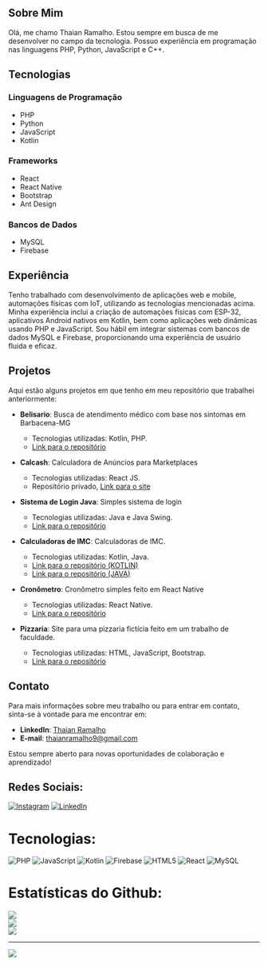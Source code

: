 ## Sobre Mim
Olá, me chamo Thaian Ramalho. Estou sempre em busca de me desenvolver no campo da tecnologia. Possuo experiência em programação nas linguagens PHP, Python, JavaScript e C++.
## Tecnologias

### Linguagens de Programação
- PHP
- Python
- JavaScript
- Kotlin

### Frameworks
- React
- React Native
- Bootstrap
- Ant Design

### Bancos de Dados
- MySQL
- Firebase

## Experiência
Tenho trabalhado com desenvolvimento de aplicações web e mobile, automações físicas com IoT, utilizando as tecnologias mencionadas acima. Minha experiência inclui a criação de automações físicas com ESP-32, aplicativos Android nativos em Kotlin, bem como aplicações web dinâmicas usando PHP e JavaScript. Sou hábil em integrar sistemas com bancos de dados MySQL e Firebase, proporcionando uma experiência de usuário fluida e eficaz.

## Projetos
Aqui estão alguns projetos em que tenho em meu repositório que trabalhei anteriormente:

- **Belisario**: Busca de atendimento médico com base nos sintomas em Barbacena-MG
  - Tecnologias utilizadas: Kotlin, PHP.
  - [Link para o repositório](https://github.com/thaianramalho/Belisario)
 
- **Calcash**: Calculadora de Anúncios para Marketplaces
  - Tecnologias utilizadas: React JS.
  - Repositório privado, [Link para o site](https://calcash.com.br)
 
- **Sistema de Login Java**: Simples sistema de login
  - Tecnologias utilizadas: Java e Java Swing.
  - [Link para o repositório](https://github.com/thaianramalho/JavaLoginSystem)

- **Calculadoras de IMC**: Calculadoras de IMC.
  - Tecnologias utilizadas: Kotlin, Java.
  - [Link para o repositório (KOTLIN)](https://github.com/thaianramalho/calculadora_imc_kotlin)
  - [Link para o repositório (JAVA)](https://github.com/thaianramalho/calculadora_imc_java)
 
- **Cronômetro**: Cronômetro simples feito em React Native
  - Tecnologias utilizadas: React Native.
  - [Link para o repositório](https://github.com/thaianramalho/cronometer-react-native)
 
- **Pizzaria**: Site para uma pizzaria fictícia feito em um trabalho de faculdade.
  - Tecnologias utilizadas: HTML, JavaScript, Bootstrap.
  - [Link para o repositório](https://github.com/thaianramalho/trabalhofinalpizzaria)

## Contato
Para mais informações sobre meu trabalho ou para entrar em contato, sinta-se à vontade para me encontrar em:

- **LinkedIn**: [Thaian Ramalho](https://www.linkedin.com/in/thaianramalho/)
- **E-mail**: thaianramalho9@gmail.com

Estou sempre aberto para novas oportunidades de colaboração e aprendizado!

## Redes Sociais:
[![Instagram](https://img.shields.io/badge/Instagram-%23E4405F.svg?logo=Instagram&logoColor=white)](https://instagram.com/thaianramalho) [![LinkedIn](https://img.shields.io/badge/LinkedIn-%230077B5.svg?logo=linkedin&logoColor=white)](https://linkedin.com/in/thaianramalho) 

# Tecnologias:
![PHP](https://img.shields.io/badge/php-%23777BB4.svg?style=for-the-badge&logo=php&logoColor=white) ![JavaScript](https://img.shields.io/badge/javascript-%23323330.svg?style=for-the-badge&logo=javascript&logoColor=%23F7DF1E) ![Kotlin](https://img.shields.io/badge/kotlin-%237F52FF.svg?style=for-the-badge&logo=kotlin&logoColor=white) ![Firebase](https://img.shields.io/badge/firebase-%23039BE5.svg?style=for-the-badge&logo=firebase) ![HTML5](https://img.shields.io/badge/html5-%23E34F26.svg?style=for-the-badge&logo=html5&logoColor=white) ![React](https://img.shields.io/badge/react-%2320232a.svg?style=for-the-badge&logo=react&logoColor=%2361DAFB) ![MySQL](https://img.shields.io/badge/mysql-%2300f.svg?style=for-the-badge&logo=mysql&logoColor=white)

# Estatísticas do Github:
![](https://github-readme-stats.vercel.app/api?username=thaianramalho&theme=dracula&hide_border=false&include_all_commits=false&count_private=false)<br/>
![](https://github-readme-streak-stats.herokuapp.com/?user=thaianramalho&theme=dracula&hide_border=false)<br/>
![](https://github-readme-stats.vercel.app/api/top-langs/?username=thaianramalho&theme=dracula&hide_border=false&include_all_commits=false&count_private=false&layout=compact)

---
[![](https://visitcount.itsvg.in/api?id=thaianramalho&icon=0&color=12)](https://visitcount.itsvg.in)
